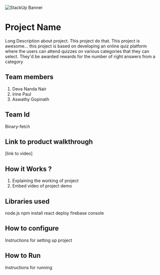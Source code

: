 ![StackUp Banner]([https://tinkerhub.frappe.cloud/files/stackup%20banner.jpeg])
# Project Name
Long Description about project. This project do that. This project is awesome...
this project is based on developing an online quiz platform where the users can attend quizzes on various categories that they can select. They'd be awarded rewards for the number of right answers from a category 
## Team members
1. Deva Nanda Nair
2. Irine Paul
3. Aswathy Gopinath
## Team Id
Binary-fetch 
## Link to product walkthrough
[link to video]
## How it Works ?
1. Explaining the working of project
2. Embed video of project demo
## Libraries used
node.js
npm install
react deploy
firebase console
## How to configure
Instructions for setting up project
## How to Run
Instructions for running
